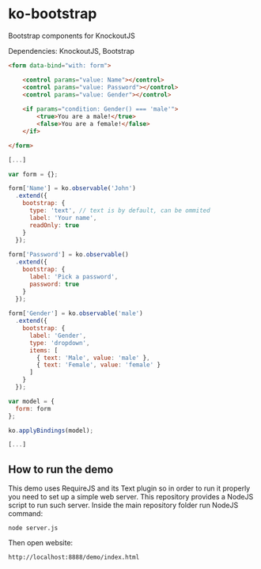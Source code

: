 # ko-bootstrap
Bootstrap components for KnockoutJS

Dependencies:
KnockoutJS, Bootstrap

```html
<form data-bind="with: form">

    <control params="value: Name"></control>
    <control params="value: Password"></control>
    <control params="value: Gender"></control>
  
    <if params="condition: Gender() === 'male'">
        <true>You are a male!</true>
        <false>You are a female!</false>
    </if>

</form>
```

```javascript
[...]

var form = {};

form['Name'] = ko.observable('John')
  .extend({
    bootstrap: {
      type: 'text', // text is by default, can be ommited
      label: 'Your name',
      readOnly: true
    }
  });
  
form['Password'] = ko.observable()
  .extend({
    bootstrap: {
      label: 'Pick a password',
      password: true
    }
  });
  
form['Gender'] = ko.observable('male')
  .extend({
    bootstrap: {
      label: 'Gender',
      type: 'dropdown',
      items: [
        { text: 'Male', value: 'male' },
        { text: 'Female', value: 'female' }
      ]
    }
  });  

var model = {
  form: form
};

ko.applyBindings(model);

[...]
```

## How to run the demo
This demo uses RequireJS and its Text plugin so in order to run it properly you need to set up a simple web server. This repository provides a NodeJS script to run such server. Inside the main repository folder run NodeJS command:
```
node server.js
```
Then open website:
```
http://localhost:8888/demo/index.html
```
